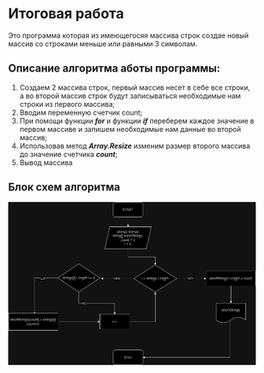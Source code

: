 # Итоговая работа

Это программа которая из имеющегосяя массива строк создае новый массив со строками меньше или равными 3 символам.

## Описание алгоритма аботы программы:

1. Создаем 2 массива строк, первый массив несет в себе все строки, а во второй массив строк будут записываться необходимые нам строки из первого массива;
2. Вводим переменную счетчик count;
3. При помощи функции __*for*__  и функции __*if*__ переберем каждое значение в первом массиве и запишем необходимые нам данные во второй массив;
4. Использовав метод __*Array.Resize*__ изменим размер второго массива до значение счетчика __*count*__;
5. Вывод массива

## Блок схем алгоритма 
 
![Блок схема алгоритма](Блок_схема.png) 
